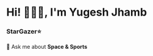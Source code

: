 <h1  style="color🌲;">Hi! 👩🏻‍🚀, I'm Yugesh Jhamb</h1>
<h3> StarGazer⭐️</h3>


🔭 Ask me about **Space & Sports**
